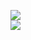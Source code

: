 [![](https://img.shields.io/badge/Made%20With-Github%20Spray-lightgrey.svg?style=for-the-badge&logo=github)](https://github.com/Annihil/github-spray#30749)  
[![](https://i.imgur.com/2DrTn0Z.gif)](https://github.com/Annihil/github-spray)